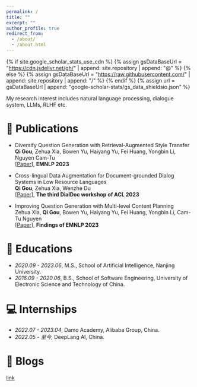 ```yaml
---
permalink: /
title: ""
excerpt: ""
author_profile: true
redirect_from: 
  - /about/
  - /about.html
---
```


{% if site.google_scholar_stats_use_cdn %}
{% assign gsDataBaseUrl = "https://cdn.jsdelivr.net/gh/" | append: site.repository | append: "@" %}
{% else %}
{% assign gsDataBaseUrl = "https://raw.githubusercontent.com/" | append: site.repository | append: "/" %}
{% endif %}
{% assign url = gsDataBaseUrl | append: "google-scholar-stats/gs_data_shieldsio.json" %}

<span class='anchor' id='about-me'></span>

[//]: # (Lorem ipsum dolor sit amet, consectetur adipiscing elit. Vivamus ornare aliquet ipsum, ac tempus justo dapibus sit amet. Suspendisse condimentum, libero vel tempus mattis, risus risus vulputate libero, elementum fermentum mi neque vel nisl. Maecenas facilisis maximus dignissim. Curabitur mattis vulputate dui, tincidunt varius libero luctus eu. Mauris mauris nulla, scelerisque eget massa id, tincidunt congue felis. Sed convallis tempor ipsum rhoncus viverra. Pellentesque nulla orci, accumsan volutpat fringilla vitae, maximus sit amet tortor. Aliquam ultricies odio ut volutpat scelerisque. Donec nisl nisl, porttitor vitae pharetra quis, fringilla sed mi. Fusce pretium dolor ut aliquam consequat. Cras volutpat, tellus accumsan mattis molestie, nisl lacus tempus massa, nec malesuada tortor leo vel quam. Aliquam vel ex consectetur, vehicula leo nec, efficitur eros. Donec convallis non urna quis feugiat.)

My research interest includes natural language processing, dialogue system, LLMs, RLHF etc.

[//]: # (# 🔥 News)

[//]: # (- *2022.02*: &nbsp;🎉🎉 Lorem ipsum dolor sit amet, consectetur adipiscing elit. Vivamus ornare aliquet ipsum, ac tempus justo dapibus sit amet. )

[//]: # (- *2022.02*: &nbsp;🎉🎉 Lorem ipsum dolor sit amet, consectetur adipiscing elit. Vivamus ornare aliquet ipsum, ac tempus justo dapibus sit amet. )

# 📝 Publications
- Diversify Question Generation with Retrieval-Augmented Style Transfer \
**Qi Gou**, Zehua Xia, Bowen Yu, Haiyang Yu, Fei Huang, Yongbin Li, Nguyen Cam-Tu \
[[Paper](https://aclanthology.org/2023.emnlp-main.104.pdf)], **EMNLP 2023**

- Cross-lingual Data Augmentation for Document-grounded Dialog Systems in Low Resource Languages \
**Qi Gou**, Zehua Xia, Wenzhe Du \
[[Paper](https://aclanthology.org/2023.dialdoc-1.1.pdf)], **The third DialDoc workshop of ACL 2023**

- Improving Question Generation with Multi-level Content Planning \
Zehua Xia, **Qi Gou**, Bowen Yu, Haiyang Yu, Fei Huang, Yongbin Li, Cam-Tu Nguyen \
[[Paper](https://aclanthology.org/2023.findings-emnlp.57.pdf)], **Findings of EMNLP 2023**
 
# 📖 Educations
- *2020.09 - 2023.06*, M.S., School of Artificial Intelligence, Nanjing University.
- *2016.09 - 2020.06*, B.S., School of Software Engineering, University of Electronic Science and Technology of China.

# 💻 Internships
- *2022.07 - 2023.04*, Damo Academy, Alibaba Group, China.
- *2022.05 - 至今*, DeepLang AI, China.
# 📖 Blogs
[link](https://gouqi666.github.io/blogs)
